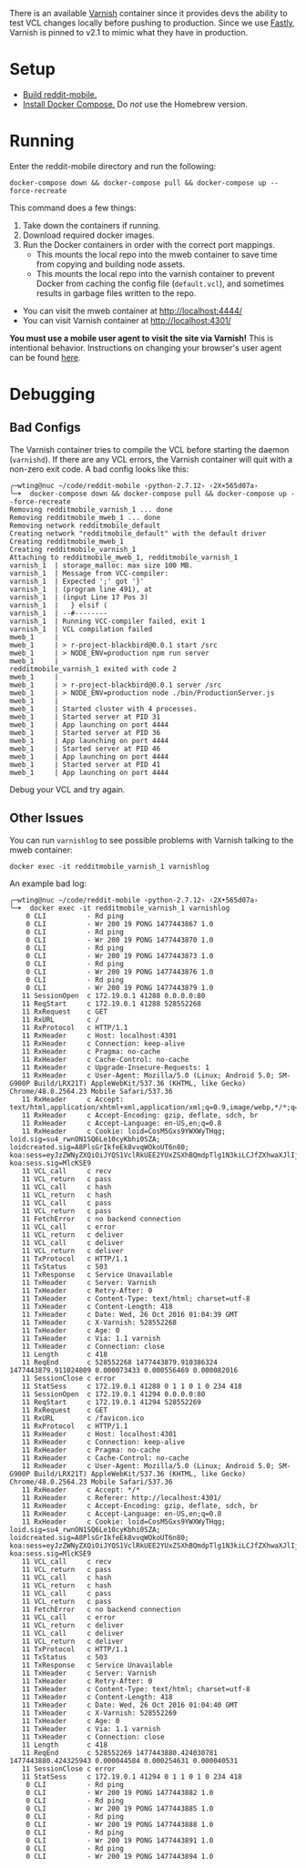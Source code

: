 There is an available [Varnish](https://www.varnish-cache.org/docs/2.1/reference/vcl.html) container since it provides devs the ability to test VCL changes locally before pushing to production. Since we use [Fastly](https://www.fastly.com/), Varnish is pinned to v2.1 to mimic what they have in production.

# Setup

- [Build reddit-mobile.](https://github.com/reddit/reddit-mobile/wiki/Building)
- [Install Docker Compose.](https://docs.docker.com/compose/install/) Do *not* use the Homebrew version.

# Running

Enter the reddit-mobile directory and run the following:

`docker-compose down && docker-compose pull && docker-compose up --force-recreate`

This command does a few things:

1. Take down the containers if running.
2. Download required docker images.
3. Run the Docker containers in order with the correct port mappings.
    - This mounts the local repo into the mweb container to save time from copying and building node assets.
    - This mounts the local repo into the varnish container to prevent Docker from caching the config file (`default.vcl`), and sometimes results in garbage files written to the repo.

- You can visit the mweb container at [http://localhost:4444/](http://localhost:4444/)
- You can visit Varnish container at [http://localhost:4301/](http://localhost:4301/)

**You must use a mobile user agent to visit the site via Varnish!** This is intentional behavior. Instructions on changing your browser's user agent can be found [here](http://www.howtogeek.com/113439/how-to-change-your-browsers-user-agent-without-installing-any-extensions/).

# Debugging

## Bad Configs

The Varnish container tries to compile the VCL before starting the daemon (`varnishd`). If there are any VCL errors, the Varnish container will quit with a non-zero exit code. A bad config looks like this:
```
╭─wting@nuc ~/code/reddit-mobile ‹python-2.7.12› ‹2X×565d07a›
╰─➤  docker-compose down && docker-compose pull && docker-compose up --force-recreate
Removing redditmobile_varnish_1 ... done
Removing redditmobile_mweb_1 ... done
Removing network redditmobile_default
Creating network "redditmobile_default" with the default driver
Creating redditmobile_mweb_1
Creating redditmobile_varnish_1
Attaching to redditmobile_mweb_1, redditmobile_varnish_1
varnish_1  | storage_malloc: max size 100 MB.
varnish_1  | Message from VCC-compiler:
varnish_1  | Expected ';' got '}'
varnish_1  | (program line 491), at
varnish_1  | (input Line 17 Pos 3)
varnish_1  |   } elsif (
varnish_1  | --#--------
varnish_1  | Running VCC-compiler failed, exit 1
varnish_1  | VCL compilation failed
mweb_1     | 
mweb_1     | > r-project-blackbird@0.0.1 start /src
mweb_1     | > NODE_ENV=production npm run server
mweb_1     | 
redditmobile_varnish_1 exited with code 2
mweb_1     | 
mweb_1     | > r-project-blackbird@0.0.1 server /src
mweb_1     | > NODE_ENV=production node ./bin/ProductionServer.js
mweb_1     | 
mweb_1     | Started cluster with 4 processes.
mweb_1     | Started server at PID 31
mweb_1     | App launching on port 4444
mweb_1     | Started server at PID 36
mweb_1     | App launching on port 4444
mweb_1     | Started server at PID 46
mweb_1     | App launching on port 4444
mweb_1     | Started server at PID 41
mweb_1     | App launching on port 4444
```

Debug your VCL and try again.

## Other Issues

You can run `varnishlog` to see possible problems with Varnish talking to the mweb container:

`docker exec -it redditmobile_varnish_1 varnishlog`

An example bad log:

```
╭─wting@nuc ~/code/reddit-mobile ‹python-2.7.12› ‹2X•565d07a›
╰─➤  docker exec -it redditmobile_varnish_1 varnishlog
    0 CLI          - Rd ping
    0 CLI          - Wr 200 19 PONG 1477443867 1.0
    0 CLI          - Rd ping
    0 CLI          - Wr 200 19 PONG 1477443870 1.0
    0 CLI          - Rd ping
    0 CLI          - Wr 200 19 PONG 1477443873 1.0
    0 CLI          - Rd ping
    0 CLI          - Wr 200 19 PONG 1477443876 1.0
    0 CLI          - Rd ping
    0 CLI          - Wr 200 19 PONG 1477443879 1.0
   11 SessionOpen  c 172.19.0.1 41288 0.0.0.0:80
   11 ReqStart     c 172.19.0.1 41288 528552268
   11 RxRequest    c GET
   11 RxURL        c /
   11 RxProtocol   c HTTP/1.1
   11 RxHeader     c Host: localhost:4301
   11 RxHeader     c Connection: keep-alive
   11 RxHeader     c Pragma: no-cache
   11 RxHeader     c Cache-Control: no-cache
   11 RxHeader     c Upgrade-Insecure-Requests: 1
   11 RxHeader     c User-Agent: Mozilla/5.0 (Linux; Android 5.0; SM-G900P Build/LRX21T) AppleWebKit/537.36 (KHTML, like Gecko) Chrome/48.0.2564.23 Mobile Safari/537.36
   11 RxHeader     c Accept: text/html,application/xhtml+xml,application/xml;q=0.9,image/webp,*/*;q=0.8
   11 RxHeader     c Accept-Encoding: gzip, deflate, sdch, br
   11 RxHeader     c Accept-Language: en-US,en;q=0.8
   11 RxHeader     c Cookie: loid=CosM5Gxs9YWXWyTHqg; loid.sig=su4_rwnON1SQ6Le10cyKbhi0SZA; loidcreated.sig=A8PlsGrIkfeEk8vvqWOkoUT6n80; koa:sess=eyJzZWNyZXQiOiJYQS1VclRkUEE2YUxZSXhBQmdpTlg1N3kiLCJfZXhwaXJlIjoxNDczOTAwMjEwMzA2LCJfbWF4QWdlIjo4NjQwMDAwMH0=; koa:sess.sig=MlcKSE9
   11 VCL_call     c recv
   11 VCL_return   c pass
   11 VCL_call     c hash
   11 VCL_return   c hash
   11 VCL_call     c pass
   11 VCL_return   c pass
   11 FetchError   c no backend connection
   11 VCL_call     c error
   11 VCL_return   c deliver
   11 VCL_call     c deliver
   11 VCL_return   c deliver
   11 TxProtocol   c HTTP/1.1
   11 TxStatus     c 503
   11 TxResponse   c Service Unavailable
   11 TxHeader     c Server: Varnish
   11 TxHeader     c Retry-After: 0
   11 TxHeader     c Content-Type: text/html; charset=utf-8
   11 TxHeader     c Content-Length: 418
   11 TxHeader     c Date: Wed, 26 Oct 2016 01:04:39 GMT
   11 TxHeader     c X-Varnish: 528552268
   11 TxHeader     c Age: 0
   11 TxHeader     c Via: 1.1 varnish
   11 TxHeader     c Connection: close
   11 Length       c 418
   11 ReqEnd       c 528552268 1477443879.910386324 1477443879.911024809 0.000073433 0.000556469 0.000082016
   11 SessionClose c error
   11 StatSess     c 172.19.0.1 41288 0 1 1 0 1 0 234 418
   11 SessionOpen  c 172.19.0.1 41294 0.0.0.0:80
   11 ReqStart     c 172.19.0.1 41294 528552269
   11 RxRequest    c GET
   11 RxURL        c /favicon.ico
   11 RxProtocol   c HTTP/1.1
   11 RxHeader     c Host: localhost:4301
   11 RxHeader     c Connection: keep-alive
   11 RxHeader     c Pragma: no-cache
   11 RxHeader     c Cache-Control: no-cache
   11 RxHeader     c User-Agent: Mozilla/5.0 (Linux; Android 5.0; SM-G900P Build/LRX21T) AppleWebKit/537.36 (KHTML, like Gecko) Chrome/48.0.2564.23 Mobile Safari/537.36
   11 RxHeader     c Accept: */*
   11 RxHeader     c Referer: http://localhost:4301/
   11 RxHeader     c Accept-Encoding: gzip, deflate, sdch, br
   11 RxHeader     c Accept-Language: en-US,en;q=0.8
   11 RxHeader     c Cookie: loid=CosM5Gxs9YWXWyTHqg; loid.sig=su4_rwnON1SQ6Le10cyKbhi0SZA; loidcreated.sig=A8PlsGrIkfeEk8vvqWOkoUT6n80; koa:sess=eyJzZWNyZXQiOiJYQS1VclRkUEE2YUxZSXhBQmdpTlg1N3kiLCJfZXhwaXJlIjoxNDczOTAwMjEwMzA2LCJfbWF4QWdlIjo4NjQwMDAwMH0=; koa:sess.sig=MlcKSE9
   11 VCL_call     c recv
   11 VCL_return   c pass
   11 VCL_call     c hash
   11 VCL_return   c hash
   11 VCL_call     c pass
   11 VCL_return   c pass
   11 FetchError   c no backend connection
   11 VCL_call     c error
   11 VCL_return   c deliver
   11 VCL_call     c deliver
   11 VCL_return   c deliver
   11 TxProtocol   c HTTP/1.1
   11 TxStatus     c 503
   11 TxResponse   c Service Unavailable
   11 TxHeader     c Server: Varnish
   11 TxHeader     c Retry-After: 0
   11 TxHeader     c Content-Type: text/html; charset=utf-8
   11 TxHeader     c Content-Length: 418
   11 TxHeader     c Date: Wed, 26 Oct 2016 01:04:40 GMT
   11 TxHeader     c X-Varnish: 528552269
   11 TxHeader     c Age: 0
   11 TxHeader     c Via: 1.1 varnish
   11 TxHeader     c Connection: close
   11 Length       c 418
   11 ReqEnd       c 528552269 1477443880.424030781 1477443880.424325943 0.000044584 0.000254631 0.000040531
   11 SessionClose c error
   11 StatSess     c 172.19.0.1 41294 0 1 1 0 1 0 234 418
    0 CLI          - Rd ping
    0 CLI          - Wr 200 19 PONG 1477443882 1.0
    0 CLI          - Rd ping
    0 CLI          - Wr 200 19 PONG 1477443885 1.0
    0 CLI          - Rd ping
    0 CLI          - Wr 200 19 PONG 1477443888 1.0
    0 CLI          - Rd ping
    0 CLI          - Wr 200 19 PONG 1477443891 1.0
    0 CLI          - Rd ping
    0 CLI          - Wr 200 19 PONG 1477443894 1.0
```